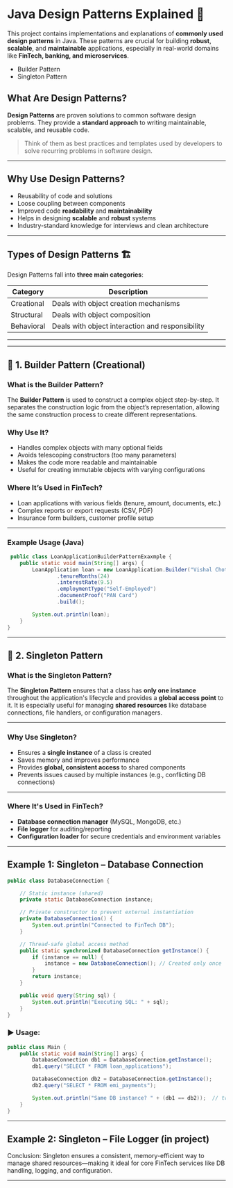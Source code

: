 # Java Design Patterns Explained 🎯 

This project contains implementations and explanations of **commonly used design patterns** in Java. These patterns are crucial for building **robust**, **scalable**, and **maintainable** applications, especially in real-world domains like **FinTech, banking, and microservices**.

  -   Builder Pattern
  -   Singleton Pattern  



## What Are Design Patterns? 

**Design Patterns** are proven solutions to common software design problems. They provide a **standard approach** to writing maintainable, scalable, and reusable code.

> Think of them as best practices and templates used by developers to solve recurring problems in software design.

---

## Why Use Design Patterns?

- Reusability of code and solutions  
- Loose coupling between components  
- Improved code **readability** and **maintainability**  
- Helps in designing **scalable** and **robust** systems  
- Industry-standard knowledge for interviews and clean architecture

---

## Types of Design Patterns 🏗️ 

Design Patterns fall into **three main categories**:

| Category       | Description                                   |
|----------------|-----------------------------------------------|
| Creational     | Deals with object creation mechanisms         |
| Structural     | Deals with object composition                 |
| Behavioral     | Deals with object interaction and responsibility |

---

---

## 🔹 1. Builder Pattern (Creational)

### What is the Builder Pattern?

The **Builder Pattern** is used to construct a complex object step-by-step. It separates the construction logic from the object’s representation, allowing the same construction process to create different representations.

### Why Use It?

- Handles complex objects with many optional fields
- Avoids telescoping constructors (too many parameters)
- Makes the code more readable and maintainable
- Useful for creating immutable objects with varying configurations

### Where It’s Used in FinTech?

- Loan applications with various fields (tenure, amount, documents, etc.)
- Complex reports or export requests (CSV, PDF)
- Insurance form builders, customer profile setup

---

### Example Usage (Java)

  ```java
   public class LoanApplicationBuilderPatternExaxmple {
      public static void main(String[] args) {
          LoanApplication loan = new LoanApplication.Builder("Vishal Chothe", 50000)
                  .tenureMonths(24)
                  .interestRate(9.5)
                  .employmentType("Self-Employed")
                  .documentProof("PAN Card")
                  .build();
  
          System.out.println(loan);
      }
  }
  ```
---

## 🔹 2. Singleton Pattern

### What is the Singleton Pattern?

The **Singleton Pattern** ensures that a class has **only one instance** throughout the application's lifecycle and provides a **global access point** to it. It is especially useful for managing **shared resources** like database connections, file handlers, or configuration managers.

---

### Why Use Singleton?

- Ensures a **single instance** of a class is created
- Saves memory and improves performance
- Provides **global, consistent access** to shared components
- Prevents issues caused by multiple instances (e.g., conflicting DB connections)

---

### Where It's Used in FinTech?

- **Database connection manager** (MySQL, MongoDB, etc.)
- **File logger** for auditing/reporting
- **Configuration loader** for secure credentials and environment variables

---

## Example 1: Singleton – Database Connection

  ```java
  public class DatabaseConnection {
  
      // Static instance (shared)
      private static DatabaseConnection instance;
  
      // Private constructor to prevent external instantiation
      private DatabaseConnection() {
          System.out.println("Connected to FinTech DB");
      }
  
      // Thread-safe global access method
      public static synchronized DatabaseConnection getInstance() {
          if (instance == null) {
              instance = new DatabaseConnection(); // Created only once
          }
          return instance;
      }
  
      public void query(String sql) {
          System.out.println("Executing SQL: " + sql);
      }
  }
  ```
### ▶️ Usage:
  ```java
  public class Main {
      public static void main(String[] args) {
          DatabaseConnection db1 = DatabaseConnection.getInstance();
          db1.query("SELECT * FROM loan_applications");
  
          DatabaseConnection db2 = DatabaseConnection.getInstance();
          db2.query("SELECT * FROM emi_payments");
  
          System.out.println("Same DB instance? " + (db1 == db2));  // true
      }
  }
  ```
---

## Example 2: Singleton – File Logger (in project)

Conclusion: Singleton ensures a consistent, memory-efficient way to manage shared resources—making it ideal for core FinTech services like DB handling, logging, and configuration.

---



